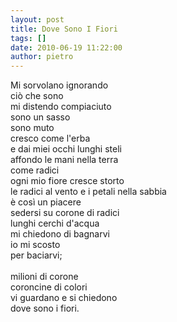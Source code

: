 ```yaml
---
layout: post
title: Dove Sono I Fiori
tags: []
date: 2010-06-19 11:22:00
author: pietro
---
```

Mi sorvolano ignorando<br/>ciò che sono<br/>mi distendo compiaciuto<br/>sono un sasso<br/>sono muto<br/>cresco come l'erba<br/>e dai miei occhi lunghi steli<br/>affondo le mani nella terra<br/>come radici<br/>ogni mio fiore cresce storto<br/>le radici al vento e i petali nella sabbia<br/>è così un piacere<br/>sedersi su corone di radici<br/>lunghi cerchi d'acqua<br/>mi chiedono di bagnarvi<br/>io mi scosto<br/>per baciarvi;<br/><br/>milioni di corone<br/>coroncine di colori<br/>vi guardano e si chiedono<br/>dove sono i fiori.
